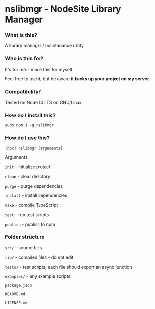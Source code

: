# nslibmgr - NodeSite Library Manager

### What is this?

A library manager / maintanance utility

### Who is this for?

It&#x27;s for me. I made this for myself.

Feel free to use it, but be aware **it backs up your project on my server**.

### Compatibility?

Tested on Node 14 LTS on GNU/Linux.

### How do I install this?

`sudo npm i -g nslibmgr`

### How do I use this?

`[npx] nslibmgr [arguments]`

Arguments

`init` \- initialize project

`clean` \- clear directory

`purge` \- purge dependencies

`install` \- install dependencies

`make` \- compile TypeScript

`test` \- run test scripts

`publish` \- publish to npm

### Folder structure

`src/` \- source files

`lib/` \- compiled files - do not edit

`tests/` \- test scripts, each file should export an async function

`examples/` \- any example scripts

`package.json`

`README.md`

`LICENSE.md`
